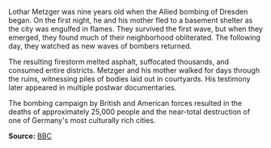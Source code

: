 
Lothar Metzger was nine years old when the Allied bombing of Dresden began. On the first night, he and his mother fled to a basement shelter as the city was engulfed in flames. They survived the first wave, but when they emerged, they found much of their neighborhood obliterated. The following day, they watched as new waves of bombers returned.

The resulting firestorm melted asphalt, suffocated thousands, and consumed entire districts. Metzger and his mother walked for days through the ruins, witnessing piles of bodies laid out in courtyards. His testimony later appeared in multiple postwar documentaries.

The bombing campaign by British and American forces resulted in the deaths of approximately 25,000 people and the near-total destruction of one of Germany's most culturally rich cities.

**Source:** [BBC](https://www.bbc.com/news/world-europe-51475494)